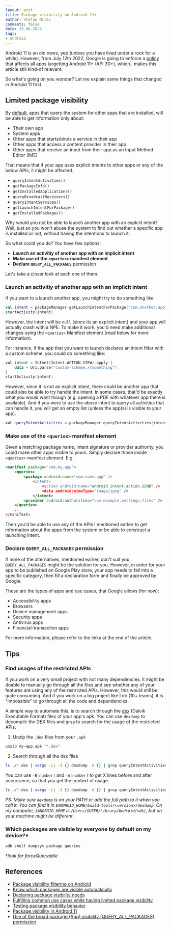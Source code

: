 ```yaml
---
layout: post
title: Package visibility on Android 11+
author: Stefan Mitev
comments: false
date: 19.06.2022
tags:
- android
---
```

 
Android 11 is an old news, yep (unless you have lived under a rock for a while). However, from July 12th 2022, Google is going to enforce a [policy](https://support.google.com/googleplay/android-developer/answer/10158779) that affects all apps targetting Android 11+ (API 30+), which.. makes this article still kind-of relevant.

So what's going on you wonder? Let me explain some things that changed in Android 11 first.

## Limited package visibility

By [default](https://developer.android.com/training/package-visibility/automatic), apps that query the system for other apps that are installed, will be able to get information only about:
- Their own app
- System apps
- Other apps that starts/binds a service in their app
- Other apps that access a content provider in their app
- Other apps that receive an input from their app as an Input Method Editor (IME)

That means that if your app uses explicit intents to other apps or any of the below APIs, it might be affected.
- `queryIntentActivities()`
- `getPackageInfo()`
- `getInstalledApplications()`
- `queryBroadcastReceivers()`
- `queryIntentServices()`
- `getLaunchIntentForPackage()`
- `getInstalledPackages()`

Why would you not be able to launch another app with an explciit intent? Well, just so you won't abuse the system to find out whether a specific app is installed or not, without having the intentions to launch it.

So what could you do? You have few options:
- **Launch an activitiy of another app with an implicit intent**
- **Make use of the `<queries>` manifest element**
- **Declare `QUERY_ALL_PACKAGES`** permission

Let's take a closer look at each one of them.

### Launch an activitiy of another app with an implicit intent
If you want to a launch another app, you might try to do something like 
```kotlin
val intent = packageManager.getLaunchIntentForPackage("com.another.app")
startActivity(intent)
```

However, the intent will be `null` (since its an explicit intent) and your app will actually crash with a NPE. To make it work, you'd need make additional changes using the `<queries>` Manifest element (read below for more information).

For instance, if the app that you want to launch declares an intent filter with a custom scheme, you could do something like:
```kotlin
val intent = Intent(Intent.ACTION_VIEW).apply {
    data = Uri.parse("custom-scheme://something")  
}
startActivity(intent)
```

However, since it is not an explicit intent, there could be another app that could also be able to try handle the intent. In some cases, that'd be exactly what you would want though (e.g. opening a PDF with whatever app there is available). And if you were to use the above intent to query all activities that can handle it, you will get an empty list (unless the app(s) is visible to your app).
```kotlin
val queryIntentActivities = packageManager.queryIntentActivities(intent, PackageManager.MATCH_ALL) // returns empty list
```

### Make use of the `<queries>` manifest element  
Given a matching package name, intent signature or provider authority, you could make other apps visible to yours. Simply declare those inside `<queries>` manifest element. E.g.

```xml
<manifest package="com.my.app">  
    <queries>
        <package android:name="com.some.app” />
            <intent>
                <action android:name="android.intent.action.SEND" />  
                <data android:mimeType="image/jpeg" />  
            </intent>
        <provider android:authorities="com.example.settings.files" />
    </queries>  
    ...
</manifest>
```

Then you'd be able to use any of the APIs I mentioned earlier to get information about the apps from the system or be able to construct a launching intent.

### Declare `QUERY_ALL_PACKAGES` permission
If none of the alternatives, mentioned earlier, don't suit you, `QUERY_ALL_PACKAGES` might be the solution for you. However, in order for your app to be published on Google Play store, your app needs to fall into a specific category, then fill a declaration form and finally be approved by Google.

These are the types of apps and use cases, that Google allows (for now):
- Accessibility apps
- Browsers
- Device management apps
- Security apps
- Antivirus apps
- Financial-transaction apps

For more information, please refer to the links at the end of the article.

## Tips

### Find usages of the restricted APIs
If you work on a very small project with not many dependencies, it might be doable to manually go through all the files and see whether any of your features are using any of the restricted APIs. However, this would still be quite consuming. And if you work on a big project like I do (10+ teams), it is "impossible" to go through all the code and dependencies.

A simple way to automate this, is to search through the [dex](https://source.android.com/devices/tech/dalvik/dex-format) (Dalvik Executable Format) files of your app's apk. You can use `dexdump` to decompile the DEX files and `grep` to search for the usage of the restricted APIs.

1. Unzip the `.dex` files from your `.apk`
```bash
unzip my-app.apk "*.dex"
```
2. Search through all the dex files
```bash
ls ./*.dex | xargs -L1 -I {} dexdump -d {} | grep queryIntentActivities
```

You can use `-B[number]` and `-A[number]` to get X lines before and after occurrance, so that you get the context of usage.

```bash
ls ./*.dex | xargs -L1 -I {} dexdump -d {} | grep queryIntentActivities –B100 -A100
```

*PS: Make sure  `dexdump` is on your PATH or add the full path to it when you call it. You can find it in `$ANDROID_HOME/build-tools/<version>/dexdump`. On my computer, `$ANDROID_HOME` is `/Users/$USER/Library/Android/sdk/`, but on your machine might be different.*

### Which packages are visible by everyone by default on my device?\*
```bash
adb shell dumpsys package queries
```
\**look for forceQueryable*

## References
- [Package visibility filtering on Android](https://developer.android.com/training/package-visibility)
- [Know which packages are visible automatically](https://developer.android.com/training/package-visibility/automatic)
- [Declaring package visibility needs](https://developer.android.com/training/package-visibility/declaring)
- [Fulfilling common use cases while having limited package visibility](https://developer.android.com/training/package-visibility/use-cases)
- [Testing package visibility behavior](https://developer.android.com/training/package-visibility/testing)
- [Package visibility in Android 11](https://medium.com/androiddevelopers/package-visibility-in-android-11-cc857f221cd9)
- [Use of the broad package (App) visibility (QUERY_ALL_PACKAGES) permission](https://support.google.com/googleplay/android-developer/answer/10158779)